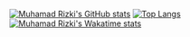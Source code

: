 [![Muhamad Rizki's GitHub stats](https://github-readme-stats-muhamad-rizki.vercel.app/api?username=muhamad-rizki&bg_color=35,050708,cb4945&title_color=fff&text_color=fff)](https://github.com/muhamad-rizki/github-readme-stats)
[![Top Langs](https://github-readme-stats-muhamad-rizki.vercel.app/api/top-langs/?username=muhamad-rizki&size_weight=0.5&count_weight=0.5&layout=compact&langs_count=8&bg_color=35,050708,cb4945&title_color=fff&text_color=fff)](https://github.com/muhamad-rizki/github-readme-stats)
[![Muhamad Rizki's Wakatime stats](https://github-readme-stats-muhamad-rizki.vercel.app/api/wakatime?username=muhamadrizki&layout=compact&bg_color=35,050708,cb4945&title_color=fff&text_color=fff)](https://github.com/muhamad-rizki/github-readme-stats)
